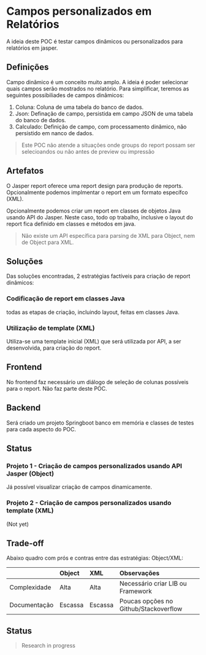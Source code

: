 # Campos personalizados em Relatórios

A ideia deste POC é testar campos dinâmicos ou personalizados para relatórios em jasper.

## Definições

Campo dinâmico é um conceito muito amplo. A ideia é poder selecionar quais campos serão mostrados no relatório.
Para simplificar, teremos as seguintes possibiliades de campos dinâmicos:

1. Coluna: Coluna de uma tabela do banco de dados.
2. Json: Definação de campo, persistida em campo JSON de uma tabela do banco de dados.
3. Calculado: Definição de campo, com processamento dinâmico, não persistido em nanco de dados.

> Este POC não atende a situações onde groups do report possam ser selecioandos ou não antes de preview ou impressão

## Artefatos

O Jasper report oferece uma report design para produção de reports. Opcionalmente podemos implmentar o report em um formato
específco (XML).

Opcionalmente podemos criar um report em classes de objetos Java usando API do Jasper. Neste caso, todo op trabalho, inclusive o layout do report fica definido em classes e métodos em java.

> Não existe um API específica para parsing de XML para Object, nem de Object para XML.

## Soluções

Das soluções encontradas, 2 estratégias factíveis para criação de report dinâmicos:

### Codificação de report em classes Java

todas as etapas de criação, incluindo layout, feitas em classes Java.

### Utilização de template (XML)

Utiliza-se uma template inicial (XML) que será utilizada por API, a ser desenvolvida, para criação do report.

## Frontend

No frontend faz necessário um diálogo de seleção de colunas possíveis para o report. Não faz parte deste POC.

## Backend

Será criado um projeto Springboot banco em memória e classes de testes para cada aspecto do POC.

## Status

### Projeto 1 - Criação de campos personalizados usando API Jasper (Object)

Já possível visualizar criação de campos dinamicamente.

### Projeto 2 - Criação de campos personalizados usando template (XML)

(Not yet)

## Trade-off

Abaixo quadro com prós e contras entre das estratégias: Object/XML:

|              |        Object        |    XML        | Observações |
| ---          | :------------------- | :------------ | :-------------------------------------------- |
| Complexidade | Alta                 | Alta          |   Necessário criar LIB ou Framework |
| Documentação | Escassa              | Escassa       |   Poucas opções no Github/Stackoverflow |

## Status

> Research in progress
